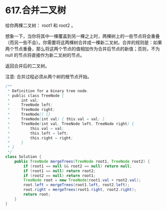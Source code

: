 # 617.合并二叉树

给你两棵二叉树： root1 和 root2 。

想象一下，当你将其中一棵覆盖到另一棵之上时，两棵树上的一些节点将会重叠（而另一些不会）。你需要将这两棵树合并成一棵新二叉树。合并的规则是：如果两个节点重叠，那么将这两个节点的值相加作为合并后节点的新值；否则，不为 null 的节点将直接作为新二叉树的节点。

返回合并后的二叉树。

注意: 合并过程必须从两个树的根节点开始。

```java
/**
 * Definition for a binary tree node.
 * public class TreeNode {
 *     int val;
 *     TreeNode left;
 *     TreeNode right;
 *     TreeNode() {}
 *     TreeNode(int val) { this.val = val; }
 *     TreeNode(int val, TreeNode left, TreeNode right) {
 *         this.val = val;
 *         this.left = left;
 *         this.right = right;
 *     }
 * }
 */
class Solution {
    public TreeNode mergeTrees(TreeNode root1, TreeNode root2) {
        if (root1 == null && root2 == null) return null;
        if (root1 == null) return root2;
        if (root2 == null) return root1;
        TreeNode root = new TreeNode(root1.val + root2.val);
        root.left = mergeTrees(root1.left, root2.left);
        root.right = mergeTrees(root1.right, root2.right);
        return root; 
    }
}
```

